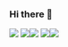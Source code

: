 ### Hi there 👋

![](https://profile-card-green.vercel.app/github/0-profile-details.svg)
![](https://profile-card-green.vercel.app/github/1-repos-per-language.svg)![](https://profile-card-green.vercel.app/github/2-most-commit-language.svg)
![](https://profile-card-green.vercel.app/github/3-stats.svg)![](https://profile-card-green.vercel.app/github/4-productive-time.svg)



